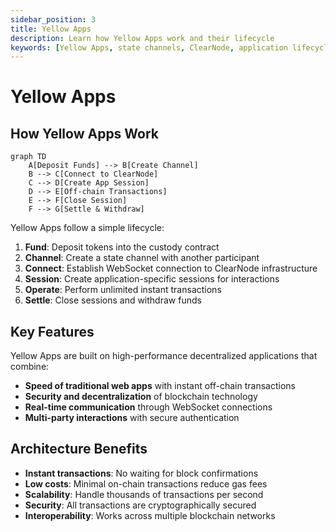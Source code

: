 ```yaml
---
sidebar_position: 3
title: Yellow Apps
description: Learn how Yellow Apps work and their lifecycle
keywords: [Yellow Apps, state channels, ClearNode, application lifecycle]
---
```


# Yellow Apps

## How Yellow Apps Work

```mermaid
graph TD
    A[Deposit Funds] --> B[Create Channel]
    B --> C[Connect to ClearNode]
    C --> D[Create App Session]
    D --> E[Off-chain Transactions]
    E --> F[Close Session]
    F --> G[Settle & Withdraw]
```

Yellow Apps follow a simple lifecycle:

1. **Fund**: Deposit tokens into the custody contract
2. **Channel**: Create a state channel with another participant
3. **Connect**: Establish WebSocket connection to ClearNode infrastructure
4. **Session**: Create application-specific sessions for interactions
5. **Operate**: Perform unlimited instant transactions
6. **Settle**: Close sessions and withdraw funds

## Key Features

Yellow Apps are built on high-performance decentralized applications that combine:

- **Speed of traditional web apps** with instant off-chain transactions
- **Security and decentralization** of blockchain technology
- **Real-time communication** through WebSocket connections
- **Multi-party interactions** with secure authentication

## Architecture Benefits

- **Instant transactions**: No waiting for block confirmations
- **Low costs**: Minimal on-chain transactions reduce gas fees
- **Scalability**: Handle thousands of transactions per second
- **Security**: All transactions are cryptographically secured
- **Interoperability**: Works across multiple blockchain networks